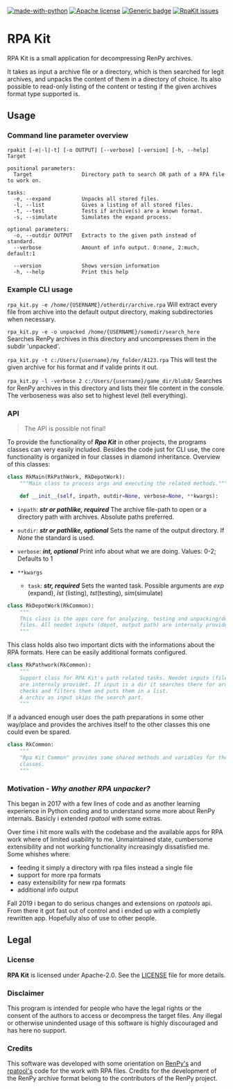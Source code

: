 [![made-with-python](https://img.shields.io/badge/Python%20Version-3.6%2B-informational?style=flat-square)](https://www.python.org/) [![Apache license](https://img.shields.io/github/license/madeddy/RpaKit?label=License&style=flat-square)](https://github.com/madeddy/RpaKit/blob/master/LICENSE) [![Generic badge](https://img.shields.io/badge/RpaKit_0.36.2_alpha-development-orange.svg?style=flat-square)](https://github.com/madeddy/RpaKit) [![RpaKit issues](https://img.shields.io/github/issues/madeddy/RpaKit?label=Issues&style=flat-square)](https://github.com/madeddy/RpaKit)
<!-- []([![HitCount](http://hits.dwyl.io/madeddy/RpaKit.svg)](http://hits.dwyl.io/madeddy/RpaKit))

Github automatic version linking from shield.io is with release/tag possible
-->
# RPA Kit
RPA Kit is a small application for decompressing RenPy archives.

It takes as input a archive file or a directory, which is then searched for legit
archives, and unpacks the content of them in a directory of choice.
Its also possible to read-only listing of the content or testing if the given archives
format type supported is.

## Usage
### Command line parameter overview
```
rpakit [-e|-l|-t] [-o OUTPUT] [--verbose] [-version] [-h, --help] Target

positional parameters:
  Target                Directory path to search OR path of a RPA file to work on.

tasks:
  -e, --expand          Unpacks all stored files.
  -l, --list            Gives a listing of all stored files.
  -t, --test            Tests if archive(s) are a known format.
  -s, --simulate        Simulates the expand process.

optional parameters:
  -o, --outdir OUTPUT   Extracts to the given path instead of standard.
  --verbose             Amount of info output. 0:none, 2:much, default:1

  --version             Shows version information
  -h, --help            Print this help
```

### Example CLI usage

`rpa_kit.py -e /home/{USERNAME}/otherdir/archive.rpa`
Will extract every file from archive into the default output directory, making
subdirectories when necessary.

`rpa_kit.py -e -o unpacked /home/{USERNAME}/somedir/search_here`
Searches RenPy archives in this directory and uncompresses them in the subdir
'unpacked'.

`rpa_kit.py -t c:/Users/{username}/my_folder/A123.rpa`
This will test the given archive for his format and if valide prints it out.

`rpa_kit.py -l -verbose 2 c:/Users/{username}/game_dir/blub8/`
Searches for RenPy archives in this directory and lists their file content in the
console. The verboseness was also set to highest level (tell everything).


### API

>The API is possible not final!

To provide the functionality of _**Rpa Kit**_ in other projects, the programs classes
can very easily included. Besides the code just for CLI use, the core functionality is 
organized in four classes in diamond inheritance.
Overview of this classes:

```python
class RkMain(RkPathWork, RkDepotWork):
    """Main class to process args and executing the related methods."""

    def __init__(self, inpath, outdir=None, verbose=None, **kwargs):
```

* `inpath`: _**str or pathlike, required**_
    The archive file-path to open or a directory path with archives.
    Absolute paths preferred.

* `outdir`: _**str or pathlike, optional**_
    Sets the name of the output directory. If _None_ the standard is used.

* `verbose`: _**int, optional**_
    Print info about what we are doing. Values: 0-2; Defaults to 1

* `**kwargs`
  - `task`: _**str, required**_
    Sets the wanted task. Possible arguments are _exp_ (expand),
    _lst_ (listing), _tst_(testing), _sim_(simulate)


```python
class RkDepotWork(RkCommon):
    """
    This class is the apps core for analyzing, testing and unpacking/decoding RPA
    files. All needet inputs (depot, output path) are internaly providet.
    """
```
This class holds also two important dicts with the informations about
the RPA formats. Here can be easily additional formats configured.
<!-- `_rpaformats = {"header":{'rpaid': ''
                          'desc': ''
                          'alias': ''}}`

`_rpaspecs = {{}}` -->

```python
class RkPathwork(RkCommon):
    """
    Support class for RPA Kit's path related tasks. Needet inputs (file-/dir path)
    are internaly providet. If input is a dir it searches there for archives,
    checks and filters them and puts them in a list.
    A archiv as input skips the search part.
    """
```
If a advanced enough user does the path preparations in some other way/place and
provides the archives itself to the other classes this one could even be spared.

```python
class RkCommon:
    """
    "Rpa Kit Common" provides some shared methods and variables for the other
    classes.
    """
```


<!-- ```python
rkm = RKmain(inpath, outdir=None, verbose=None, **kwargs)
rkm.rk_control()
``` -->

### Motivation - _Why another RPA unpacker?_
This began in 2017 with a few lines of code and as another learning experience in Python
coding and to understand some more about RenPy internals. Basicly i extended _rpatool_
with some extras.

Over time i hit more walls with the codebase and the available apps for RPA work where of
limited usability to me. Unmaintained state, cumbersome extensibility and not working
functionality increasingly dissatisfied me.
Some whishes where:
- feeding it simply a directory with rpa files instead a single file
- support for more rpa formats
- easy extensibility for new rpa formats
- additional info output

Fall 2019 i began to do serious changes and extensions on _rpatools_ api. From there it
got fast out of control and i ended up with a completly rewritten app. Hopefully also
of use to other people.

## Legal
### License

__RPA Kit__ is licensed under Apache-2.0. See the [LICENSE](LICENSE) file for more details.

### Disclaimer

This program is intended for people who have the legal rights or the consent of
the authors to access or decompress the target files. Any illegal or otherwise
unindented usage of this software is highly discouraged and has here no support.

### Credits

This software was developed with some orientation on [RenPy's](https://github.com/renpy/renpy) and [rpatool's](https://github.com/shizmob/rpatool) code for
the work with RPA files.
Credits for the development of the RenPy archive format belong to the contributors of
the RenPy project.
